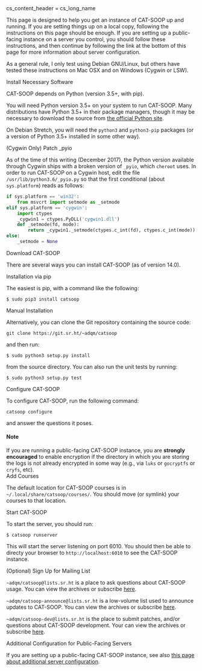 <python>
cs_content_header = cs_long_name
</python>

This page is designed to help you get an instance of CAT-SOOP up and running.
If you are setting things up on a local copy, following the instructions on
this page should be enough.  If you are setting up a public-facing instance on
a server you control, you should follow these instructions, and then continue
by following the link at the bottom of this page for more information about
server configuration.

As a general rule, I only test using Debian GNU/Linux, but others have tested
these instructions on Mac OSX and on Windows (Cygwin or LSW).

<tableofcontents/>

<section>Install Necessary Software</section>

CAT-SOOP depends on Python (version 3.5+, with pip).

You will need Python version 3.5+ on your system to run CAT-SOOP.  Many
distributions have Python 3.5+ in their package managers, though it may be
necessary to download the source from [the official Python
site](https://www.python.org/).

On Debian Stretch, you will need the `python3` and `python3-pip` packages (or a
version of Python 3.5+ installed in some other way).

<subsection>(Cygwin Only) Patch _pyio</subsection>

As of the time of this writing (December 2017), the Python version available
through Cygwin ships with a broken version of `_pyio`, which `cheroot` uses.
In order to run CAT-SOOP on a Cygwin host, edit the file
`/usr/lib/python3.6/_pyio.py` so that the first conditional (about
`sys.platform`) reads as follows:

```py
if sys.platform == 'win32':
    from msvcrt import setmode as _setmode
elif sys.platform == 'cygwin':
    import ctypes
    _cygwin1 = ctypes.PyDLL('cygwin1.dll')
    def _setmode(fd, mode):
        return _cygwin1._setmode(ctypes.c_int(fd), ctypes.c_int(mode))
else:
    _setmode = None
```

<section>Download CAT-SOOP</section>

There are several ways you can install CAT-SOOP (as of version 14.0).

<subsection>Installation via pip</subsection>

The easiest is pip, with a command like the following:

```
$ sudo pip3 install catsoop
```

<subsection>Manual Installation</subsection>

Alternatively, you can clone the Git repository containing the source code:

```
git clone https://git.sr.ht/~adqm/catsoop
```

and then run:

```
$ sudo python3 setup.py install
```

from the source directory.  You can also run the unit tests by running:

```
$ sudo python3 setup.py test
```


<section>Configure CAT-SOOP</section>

To configure CAT-SOOP, run the following command:

```
catsoop configure
```

and answer the questions it poses.


<div class="callout callout-danger">
<h4>Note</h4>
If you are running a public-facing CAT-SOOP instance, you are <b>strongly
encouraged</b> to enable encryption if the directory in which you are storing
the logs is not already encrypted in some way (e.g., via <code>luks</code> or
<code>gocryptfs</code> or <code>cryfs</code>, etc).
</div>

<section>Add Courses</section>

The default location for CAT-SOOP courses is in
`~/.local/share/catsoop/courses/`.  You should move (or symlink) your courses
to that location.

<section>Start CAT-SOOP</section>

To start the server, you should run:

```
$ catsoop runserver
```

This will start the server listening on port 6010.  You should then be able to
directy your browser to `http://localhost:6010` to see the CAT-SOOP instance.


<section>(Optional) Sign Up for Mailing List</section>

`~adqm/catsoop@lists.sr.ht` is a place to ask questions about CAT-SOOP usage.
You can view the archives or subscribe
[here](https://lists.sr.ht/~adqm/catsoop).

`~adqm/catsoop-announce@lists.sr.ht` is a low-volume list used to announce
updates to CAT-SOOP.  You can view the archives or subscribe
[here](https://lists.sr.ht/~adqm/catsoop-announce).

`~adqm/catsoop-dev@lists.sr.ht` is the place to submit patches, and/or
questions about CAT-SOOP development.  Your can view the archives or subscribe
[here](https://lists.sr.ht/~adqm/catsoop-dev).

<section>Additional Configuration for Public-Facing Servers</section>

If you are setting up a public-facing CAT-SOOP instance, see also [this page
about additional server configuration](CURRENT/server_configuration).
